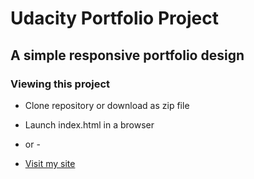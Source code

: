 # Udacity Portfolio Project
## A simple responsive portfolio design

### Viewing this project

- Clone repository or download as zip file
- Launch index.html in a browser

- or -

- [Visit my site](https://superlinkx.com/udacity)
